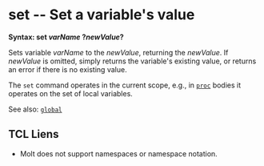 # set -- Set a variable's value

**Syntax: set *varName* ?*newValue*?**

Sets variable *varName* to the *newValue*, returning the *newValue*.  If
*newValue* is omitted, simply returns the variable's existing value, or
returns an error if there is no existing value.

The `set` command operates in the current scope, e.g., in
[`proc`](./proc.md) bodies it operates on the set of local variables.

See also: [`global`](./global.md)

## TCL Liens

* Molt does not support namespaces or namespace notation.
